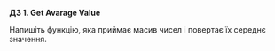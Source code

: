 **ДЗ 1. Get Avarage Value**

Напишіть функцію, яка приймає масив чисел і повертає їх середнє значення.